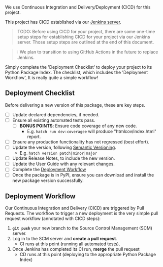 We use Continuous Integration and Delivery/Deployment (CICD) for this project.

This project has CICD established via our [Jenkins server](https://is-nts-jenkins.uoregon.edu).

> TODO: Before using CICD for your project, there are some one-time setup steps for establishing CICD for your project via our Jenkins server.
> Those setup steps are outlined at the end of this document.

> ℹ We plan to transition to using GitHub Actions in the future to replace Jenkins.

Simply complete the 'Deployment Checklist' to deploy your project to its Python Package Index.
The checklist, which includes the 'Deployment Workflow', 
It is really quite a simple workflow!

## Deployment Checklist

Before delivering a new version of this package, these are key steps.

- [ ] Update declared dependencies, if needed.
- [ ] Ensure all existing automated tests pass.
    - [ ] **BONUS POINTS**: Ensure code coverage of any new code.
        * E.g. `hatch run dev:coveragee` will produce "htmlcov/index.html" report.
- [ ] Ensure any production functionality has not regressed (best effort).
- [ ] Update the version, following [Semantic Versioning](http://semver.org).
    * E.g. `hatch version patch|minor|major`
- [ ] Update Release Notes, to include the new version.
- [ ] Update the User Guide with any relevant changes.
- [ ] Complete the [Deployment Workflow](#deployment-workflow)
- [ ] Once the package is in PyPI, ensure you can download and install the new package version successfully.

## Deployment Workflow

Our Continuous Integration and Delivery (CICD) are triggered by Pull Requests.
The workflow to trigger a new deployment is the very simple pull request workflow (annotated with CICD steps):

1. **`git push`** your new branch to the Source Control Management (SCM) server.
2. Log in to the SCM server and **create a pull request**.
    * CI runs at this point (running all automated tests).
3. Once Jenkins has completed its CI run, **merge** the pull request
    * CD runs at this point (deploying to the appropriate Python Package Index)
